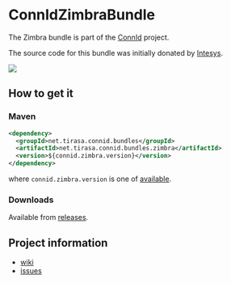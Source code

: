 ConnIdZimbraBundle
==============

The Zimbra bundle is part of the [ConnId](http://connid.tirasa.net) project.

The source code for this bundle was initially donated by [Intesys](http://www.intesys.it/).

<a href="https://maven-badges.herokuapp.com/maven-central/net.tirasa.connid.bundles/net.tirasa.connid.bundles.zimbra">
  <img src="https://maven-badges.herokuapp.com/maven-central/net.tirasa.connid.bundles/net.tirasa.connid.bundles.zimbra/badge.svg"/>
</a>

## How to get it

### Maven

```XML
<dependency>
  <groupId>net.tirasa.connid.bundles</groupId>
  <artifactId>net.tirasa.connid.bundles.zimbra</artifactId>
  <version>${connid.zimbra.version}</version>
</dependency>
```

where `connid.zimbra.version` is one of [available](http://repo1.maven.org/maven2/net/tirasa/connid/bundles/net.tirasa.connid.bundles.zimbra/).

### Downloads

Available from [releases](https://github.com/Tirasa/ConnIdZimbraBundle/releases).

## Project information

 * [wiki](https://connid.atlassian.net/wiki/display/BASE/Zimbra)
 * [issues](https://connid.atlassian.net/browse/ZIMBRA)
